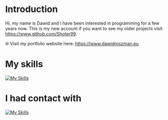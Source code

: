 # Introduction

Hi, my name is Dawid and I have been interested in programming for a few years now.
This is my new account if you want to see my older projects visit https://www.github.com/Shoter99. 

🌐 Visit my portfolio website here: https://www.dawidroszman.eu

# My skills

[![My Skills](https://skillicons.dev/icons?i=vim,js,html,css,ts,tailwind,py,flask,bash,mysql,git,godot,linux,react)](https://skillicons.dev)

# I had contact with

[![My Skills](https://skillicons.dev/icons?i=django,arduino,cs,dart,flutter,php,unity)](https://skillicons.dev)
